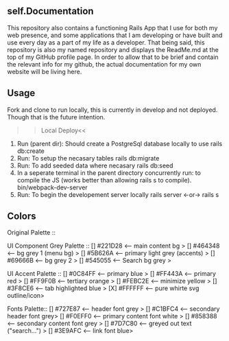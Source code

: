 ## self.Documentation

This repository also contains a functioning Rails App that I use for both my web presence, and some applications that I am developing or have built and use every day as a part of my life as a developer. That being said, this repository is also my named repository and displays the ReadMe.md at the top of my GitHub profile page. In order to allow that to be brief and contain the relevant info for my github, the actual documentation for my own website will be living here.

## Usage

Fork and clone to run locally, this is currently in develop and not deployed. Though that is the future intention.

> > Local Deploy<<

1. Run (parent dir): Should create a PostgreSql database locally to use
   rails db:create
2. Run: To setup the necasary tables
   rails db:migrate
3. Run: To add seeded data where necasary
   rails db:seed
4. In a seperate terminal in the parent directory concurrently run: to compile the JS (works better than allowing rails s to compile).
   bin/webpack-dev-server
5. Run: To begin the developement server locally
   rails server <-or-> rails s

## Colors

Original Palette :: 

UI Component Grey Palette ::
[] #221D28 <-- main content bg >
[] #464348 <-- bg grey 1 (menu bg) >
[] #5B626A <-- primary light grey (accents) >
[] #69666B <-- bg grey 2 >
[] #545055 <-- Search bg grey >

UI Accent Palette ::
[] #0C84FF <-- primary blue >
[] #FF443A <-- primary red >
[] #FF9F0B <-- tertiary orange >
[] #FEBC2E <-- minimize yellow >
[] #3F8CE6 <-- tab highlighted blue >
[X] #FFFFFF <-- pure whirte svg outline/icon>

Fonts Palette::
[] #727E87 <-- header font grey >
[] #C1BFC4 <-- secondary header font grey>
[] #F0EFF0 <-- primary content font white >
[] #858388 <-- secondary content font grey >
[] #7D7C80 <-- greyed out text ("search...") >
[] #3E9AFC <-- link font blue>


